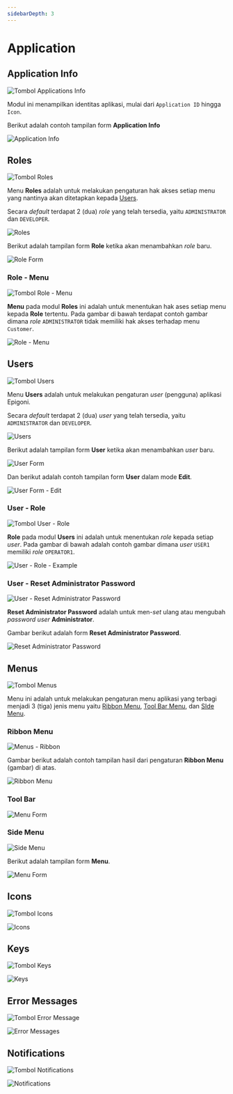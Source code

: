 ```yaml
---
sidebarDepth: 3
---
```


# Application

## Application Info

![Tombol Applications Info](/images/btn-app-info.png)

Modul ini menampilkan identitas aplikasi, mulai dari `Application ID` hingga `Icon`.

Berikut adalah contoh tampilan form **Application Info**

![Application Info](/images/app-info.png)

## Roles

![Tombol Roles](/images/btn-roles.png)

Menu **Roles** adalah untuk melakukan pengaturan hak akses setiap menu yang nantinya akan ditetapkan kepada [Users](./application.md#users).

Secara _default_ terdapat 2 (dua) _role_ yang telah tersedia, yaitu `ADMINISTRATOR` dan `DEVELOPER`.

![Roles](/images/app-roles.png)

Berikut adalah tampilan form **Role** ketika akan menambahkan _role_ baru.

![Role Form](/images/app-role-form.png)

### Role - Menu

![Tombol Role - Menu](/images/btn-role-menu.png)

**Menu** pada modul **Roles** ini adalah untuk menentukan hak ases setiap menu kepada **Role** tertentu. Pada gambar di bawah terdapat contoh gambar dimana _role_ `ADMINISTRATOR` tidak memiliki hak akses terhadap menu `Customer`.

![Role - Menu](/images/role-menu.png)

## Users

![Tombol Users](/images/btn-users.png)

Menu **Users** adalah untuk melakukan pengaturan _user_ (pengguna) aplikasi Epigoni.

Secara _default_ terdapat 2 (dua) _user_ yang telah tersedia, yaitu `ADMINISTRATOR` dan `DEVELOPER`.

![Users](/images/app-users.png)

Berikut adalah tampilan form **User** ketika akan menambahkan _user_ baru.

![User Form](/images/app-user-form.png)

Dan berikut adalah contoh tampilan form **User** dalam mode **Edit**.

![User Form - Edit](/images/app-user-form-edit.png)

### User - Role

![Tombol User - Role](/images/btn-user-role.png)

**Role** pada modul **Users** ini adalah untuk menentukan _role_ kepada setiap _user_. Pada gambar di bawah adalah contoh gambar dimana _user_ `USER1` memiliki _role_ `OPERATOR1`.

![User - Role - Example](/images/user-role-example.png)

### User - Reset Administrator Password

![User - Reset Administrator Password](/images/user-reset-adm-pass.png)

**Reset Administrator Password** adalah untuk men-_set_ ulang atau mengubah _password_ _user_ **Administrator**.

Gambar berikut adalah form **Reset Administrator Password**.

![Reset Administrator Password](/images/reset-adm-pass.png)

## Menus

![Tombol Menus](/images/btn-menus.png)

Menu ini adalah untuk melakukan pengaturan menu aplikasi yang terbagi menjadi 3 (tiga) jenis menu yaitu [Ribbon Menu](../metadata/application.md#ribbon-menu), [Tool Bar Menu](../metadata/application.md#tool-bar), dan [SIde Menu](../metadata/application.md#side-menu).

### Ribbon Menu

![Menus - Ribbon](/images/app-menus-ribbon.png)

Gambar berikut adalah contoh tampilan hasil dari pengaturan **Ribbon Menu** (gambar) di atas.

![Ribbon Menu](/images/ribbon-menu-contoh.png)

### Tool Bar

![Menu Form](/images/toolbar-menu-contoh.png)

### Side Menu

![Side Menu](/images/side-menu-contoh.png)

Berikut adalah tampilan form **Menu**.

![Menu Form](/images/app-menu-form.png)

## Icons

![Tombol Icons](/images/btn-icons.png)

![Icons](/images/app-icons.png)

## Keys

![Tombol Keys](/images/btn-keys.png)

![Keys](/images/app-keys.png)

## Error Messages

![Tombol Error Message](/images/btn-err-msg.png)

![Error Messages](/images/app-error-messages.png)

## Notifications

![Tombol Notifications](/images/btn-notif.png)

![Notifications](/images/app-notifications.png)
